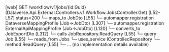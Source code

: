 [web] GET /workflow/v1/jobs/{id:Guid}  (Dataverse.Api.External.Controllers.v1.Workflow.JobsController.Get)  [L52–L57] status=200
  └─ maps_to JobDto [L55]
    └─ automapper.registration DataverseMappingProfile (Job->JobDto) [L307]
    └─ automapper.registration ExternalApiMappingProfile (Job->JobDto) [L120]
    └─ converts_to JobExportDto [L312]
  └─ calls JobRepository.ReadQuery [L55]
  └─ query Job [L55]
    └─ reads_from Jobs
  └─ uses_service IControlledRepository<Job>
    └─ method ReadQuery [L55]
      └─ ... (no implementation details available)

